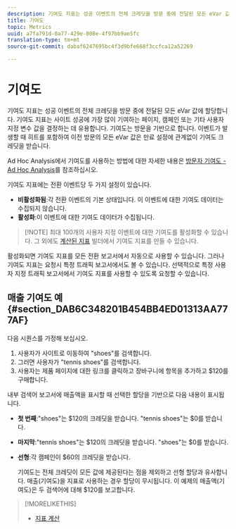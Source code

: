 ```yaml
---
description: 기여도 지표는 성공 이벤트의 전체 크레딧을 방문 중에 전달된 모든 eVar 값에 할당합니다. 기여도 지표는 사이트 성공에 가장 많이 기여하는 페이지, 캠페인 또는 기타 사용자 지정 변수 값을 결정하는 데 유용합니다. 기여도는 방문을 기반으로 합니다. 이벤트가 발생할 때 히트를 포함하여 이전 방문의 모든 eVar 값은 만료 설정에 관계없이 기여도 크레딧을 받습니다.
title: 기여도
topic: Metrics
uuid: a7fa791d-0a77-429e-808e-4f97bb9ae5fc
translation-type: tm+mt
source-git-commit: dabaf6247695bc4f3d9bfe668f3ccfca12a52269

---
```



# 기여도

기여도 지표는 성공 이벤트의 전체 크레딧을 방문 중에 전달된 모든 eVar 값에 할당합니다. 기여도 지표는 사이트 성공에 가장 많이 기여하는 페이지, 캠페인 또는 기타 사용자 지정 변수 값을 결정하는 데 유용합니다. 기여도는 방문을 기반으로 합니다. 이벤트가 발생할 때 히트를 포함하여 이전 방문의 모든 eVar 값은 만료 설정에 관계없이 기여도 크레딧을 받습니다.

Ad Hoc Analysis에서 기여도를 사용하는 방법에 대한 자세한 내용은 [방문자 기여도 - Ad Hoc Analysis](/help/components/c-variables/c-metrics/metrics-visitor-participation.md)를 참조하십시오.

기여도 지표에는 전환 이벤트당 두 가지 설정이 있습니다.

* **비활성화됨**:각 전환 이벤트의 기본 상태입니다. 이 이벤트에 대한 기여도 데이터는 수집되지 않습니다.
* **활성화**:이 이벤트에 대한 기여도 데이터가 수집됩니다.

>[!NOTE] 최대 100개의 사용자 지정 이벤트에 대한 기여도를 활성화할 수 있습니다. 그 외에도 [계산된 지표](https://marketing.adobe.com/resources/help/ko_KR/analytics/calcmetrics/participation_metric.html) 빌더에서 기여도 지표를 만들 수 있습니다.

활성화되면 기여도 지표를 모든 전환 보고서에서 자동으로 사용할 수 있습니다. 그러나 기여도 지표는 요청시 특정 트래픽 보고서에서도 볼 수 있습니다. 선택적으로 특정 사용자 지정 트래픽 보고서에서 기여도 지표를 사용할 수 있도록 요청할 수 있습니다.

## 매출 기여도 예 {#section_DAB6C348201B454BB4ED01313AA777AF}

다음 시퀀스를 가정해 보십시오.

1. 사용자가 사이트로 이동하여 &quot;shoes&quot;를 검색합니다.
1. 그러면 사용자가 &quot;tennis shoes&quot;를 검색합니다.
1. 사용자는 제품 페이지에 대한 링크를 클릭하고 장바구니에 항목을 추가하고 $120를 구매합니다.

내부 검색어 보고서에 매출액을 표시할 때 선택한 할당을 기반으로 다음 내용이 표시됩니다.

* **첫 번째**:&quot;shoes&quot;는 $120의 크레딧을 받습니다. &quot;tennis shoes&quot;는 $0를 받습니다.
* **마지막**:&quot;tennis shoes&quot;는 $120의 크레딧을 받습니다. &quot;shoes&quot;는 $0를 받습니다.
* **선형**:각 캠페인이 $60의 크레딧을 받습니다.

   기여도는 전체 크레딧이 모든 값에 제공된다는 점을 제외하고 선형 할당과 유사합니다. 매출(기여도)을 지표로 사용하는 경우 할당이 무시됩니다. 이 예제의 매출액(기여도)은 두 검색어에 대해 $120를 보고합니다.

>[!MORELIKETHIS]
>
>* [지표 계산](/help/components/c-variables/c-metrics/metrics-calculations.md)

